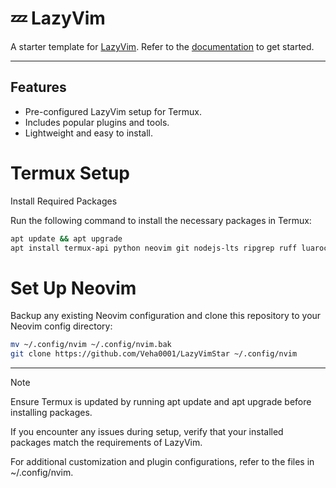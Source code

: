 # 💤 LazyVim

A starter template for [LazyVim](https://github.com/LazyVim/LazyVim).
Refer to the [documentation](https://lazyvim.github.io/installation) to get started.

---

## Features
- Pre-configured LazyVim setup for Termux.
- Includes popular plugins and tools.
- Lightweight and easy to install.

# Termux Setup

Install Required Packages

Run the following command to install the necessary packages in Termux:
```bash
apt update && apt upgrade
apt install termux-api python neovim git nodejs-lts ripgrep ruff luarocks lua-language-server
```

# Set Up Neovim

Backup any existing Neovim configuration and clone this repository to your Neovim config directory:
```bash
mv ~/.config/nvim ~/.config/nvim.bak
git clone https://github.com/Veha0001/LazyVimStar ~/.config/nvim
```

---

> [!NOTE]
> Ensure Termux is updated by running apt update and apt upgrade before installing packages.
>
> If you encounter any issues during setup, verify that your installed packages match the requirements of LazyVim.
>
> For additional customization and plugin configurations, refer to the files in ~/.config/nvim.

